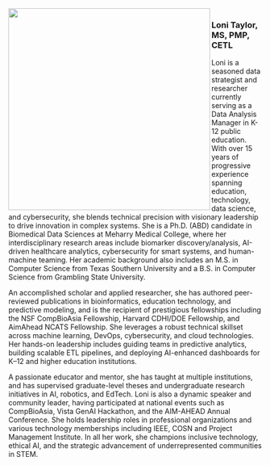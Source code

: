 <img src=https://github.com/lotaylor23/MS-CC_2025/blob/main/assets/images/loni-new-headshot-2048x1365.jpg align="left" width="400" height="400">

### Loni Taylor, MS, PMP, CETL

Loni is a seasoned data strategist and researcher currently serving as a Data Analysis Manager in K-12 public education. With over 15 years of progressive experience spanning education, technology, data science, and cybersecurity, she blends technical precision with visionary leadership to drive innovation in complex systems. She is a Ph.D. (ABD) candidate in Biomedical Data Sciences at Meharry Medical College, where her interdisciplinary research areas include biomarker discovery/analysis, AI-driven healthcare analytics, cybersecurity for smart systems, and human-machine teaming. Her academic background also includes an M.S. in Computer Science from Texas Southern University and a B.S. in Computer Science from Grambling State University.

An accomplished scholar and applied researcher, she has authored peer-reviewed publications in bioinformatics, education technology, and predictive modeling, and is the recipient of prestigious fellowships including the NSF CompBioAsia Fellowship, Harvard CDHI/DOE Fellowship, and AimAhead NCATS Fellowship. She leverages a robust technical skillset across machine learning, DevOps, cybersecurity, and cloud technologies. Her hands-on leadership includes guiding teams in predictive analytics, building scalable ETL pipelines, and deploying AI-enhanced dashboards for K–12 and higher education institutions.

A passionate educator and mentor, she has taught at multiple institutions, and has supervised graduate-level theses and undergraduate research initiatives in AI, robotics, and EdTech. Loni is also a dynamic speaker and community leader, having participated at national events such as CompBioAsia, Vista GenAI Hackathon, and the AIM-AHEAD Annual Conference. She holds leadership roles in professional organizations and various technology memberships including IEEE, COSN and Project Management Institute. In all her work, she champions inclusive technology, ethical AI, and the strategic advancement of underrepresented communities in STEM.
